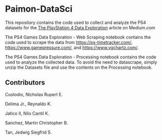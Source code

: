 # Paimon-DataSci
This repository contains the code used to collect and analyze the PS4 datasets for the [The PlayStation 4 Data Exploration](https://nilojaticoii.medium.com/the-playstation-4-data-exploration-b823a78eff6d) article on Medium.com 

The PS4 Games Data Exploration - Web Scraping notebook contains the code used to scrape the data from https://ps-timetracker.com/, https://www.gamepressure.com/, and https://www.vgchartz.com/.

The PS4 Games Data Exploration - Processing notebook contains the code used to analyze the collected data. To avoid the need to datascrape, simply unzip the Datasets file and use the contents on the Processing notebook. 

## Contributors
Custodio, Nicholas Rupert E.

Delima Jr., Reynaldo K.

Jatico II, Nilo Cantil K.

Sanchez, Martin Christopher B.

Tan, Jedwig Siegfrid S.

